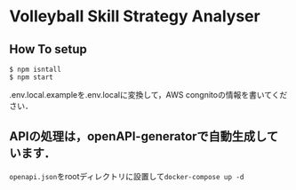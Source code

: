 # Volleyball Skill Strategy Analyser

## How To setup
```
$ npm isntall
$ npm start
```
.env.local.exampleを.env.localに変換して，AWS congnitoの情報を書いてください．

## APIの処理は，openAPI-generatorで自動生成しています．
`openapi.json`をrootディレクトリに設置して`docker-compose up -d`

